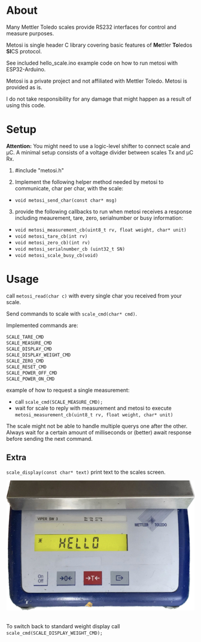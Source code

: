 # About

Many Mettler Toledo scales provide RS232 interfaces for control and measure purposes.

Metosi is single header C library covering basic features of <b>Me</b>ttler <b>To</b>ledos <b>SI</b>CS protocol.

See included hello_scale.ino example code on how to run metosi with ESP32-Arduino.

Metosi is a private project and not affiliated with Mettler Toledo. Metosi is provided as is. 

I do not take responsibility for any damage that might happen as a result of using this code.

# Setup


<b>Attention:</b> You might need to use a logic-level shifter to connect scale and µC. 
 A minimal setup consists of a voltage divider between scales Tx and µC Rx.

1. #include "metosi.h"

2. Implement the following helper method needed by metosi to communicate, char per char, with the scale:

-  `void metosi_send_char(const char* msg)`

3. provide the following callbacks to run when metosi receives a response including meaurement, tare, zero, serialnumber or busy information:

- `void metosi_measurement_cb(uint8_t rv, float weight, char* unit)`
- `void metosi_tare_cb(int rv)`
- `void metosi_zero_cb)(int rv)`
- `void metosi_serialnumber_cb (uint32_t SN)`
- `void metosi_scale_busy_cb(void)`


# Usage

call `metosi_read(char c)` with every single char you received from your scale.

Send commands to scale with `scale_cmd(char* cmd)`.

Implemented commands are:

```
SCALE_TARE_CMD
SCALE_MEASURE_CMD
SCALE_DISPLAY_CMD
SCALE_DISPLAY_WEIGHT_CMD
SCALE_ZERO_CMD
SCALE_RESET_CMD
SCALE_POWER_OFF_CMD
SCALE_POWER_ON_CMD

```
example of how to request a single measurement:
- call `scale_cmd(SCALE_MEASURE_CMD);`
- wait for scale to reply with measurement and metosi to execute  `metosi_measurement_cb(uint8_t rv, float weight, char* unit)`

The scale might not be able to handle multiple querys one after the other. Always wait for a certain amount of milliseconds or (better) await response before sending the next command.

## Extra
`scale_display(const char* text)` print text to the scales screen. 

<img src="https://raw.githubusercontent.com/andrejanowicz/metosi/main/hello.jpg" width="640"></br><br>

To switch back to standard weight display call `scale_cmd(SCALE_DISPLAY_WEIGHT_CMD);`

 
